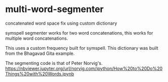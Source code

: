 # multi-word-segmenter
concatenated word space fix using custom dictionary

symspell segmenter works for two word concatenations,
this works for multiple word concatenations.

This uses a custom frequency built for symspell.
This dictionary was built from the Bhagavad Gita example.

The segmenting code is that of Peter Norvig's.
https://nbviewer.jupyter.org/url/norvig.com/ipython/How%20to%20Do%20Things%20with%20Words.ipynb


